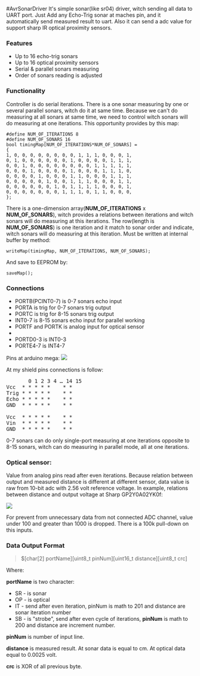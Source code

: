 #AvrSonarDriver
It's simple sonar(like sr04) driver, witch sending all data to UART port. Just Add any Echo-Trig sonar at maches pin, and it automatically send measured result to uart.
Also it can send a adc value for support sharp IR optical proximity sensors.

### Features
* Up to 16 echo-trig sonars
* Up to 16 optical proximity sensors
* Serial & parallel sonars measuring
* Order of sonars reading is adjusted

### Functionality
 Controller is do serial iterations. There is a one sonar measuring by one or several parallel sonars, witch do it at same time. Because we can't do measuring at all sonars at same time, we need to control witch sonars will do measuring at one iterations. This opportunity provides by this map:
```
#define NUM_OF_ITERATIONS 8
#define NUM_OF_SONARS 16
bool timingMap[NUM_OF_ITERATIONS*NUM_OF_SONARS] =
{
1, 0, 0, 0, 0, 0, 0, 0, 0, 1, 1, 1, 0, 0, 0, 1,
0, 1, 0, 0, 0, 0, 0, 0, 1, 0, 0, 0, 0, 1, 1, 1,
0, 0, 1, 0, 0, 0, 0, 0, 0, 0, 0, 1, 1, 1, 1, 1,
0, 0, 0, 1, 0, 0, 0, 0, 1, 0, 0, 0, 1, 1, 1, 0,
0, 0, 0, 0, 1, 0, 0, 0, 1, 1, 0, 0, 0, 1, 1, 1,
0, 0, 0, 0, 0, 1, 0, 0, 1, 1, 1, 0, 0, 0, 1, 1,
0, 0, 0, 0, 0, 0, 1, 0, 1, 1, 1, 1, 0, 0, 0, 1,
0, 0, 0, 0, 0, 0, 0, 1, 1, 1, 0, 1, 1, 0, 0, 0,
};
```
There is a one-dimension array(**NUM_OF_ITERATIONS** x **NUM_OF_SONARS**), witch provides a relations between iterations and witch sonars will do measuring at this iterations. The row(length is **NUM_OF_SONARS**) is one iteration and it match to sonar order and indicate, witch sonars will do measuring at this iteration. Must be written at internal buffer by method:
```
writeMap(timingMap, NUM_OF_ITERATIONS, NUM_OF_SONARS);
```
And save to EEPROM by:
```
saveMap();
```

### Connections
 * PORTB(PCINT0-7) is 0-7 sonars echo input
 * PORTA is trig for 0-7 sonars trig output
 * PORTC is trig for 8-15 sonars trig output
 * INT0-7 is 8-15 sonars echo input for parallel working
 * PORTF and PORTK is analog input for optical sensor
 *
 * PORTD0-3 is INT0-3
 * PORTE4-7 is INT4-7

Pins at arduino mega:
![](http://3.bp.blogspot.com/-5bIrGV8-TfE/VKSNL21TULI/AAAAAAAAAAk/UC4vz6oc-Wg/s1600/ARDUINO.Mega.Pinout.Diagram.png)

At my shield pins connections is follow:

<pre>
&nbsp;&nbsp;&nbsp;&nbsp;&nbsp;	0 1 2 3 4 … 14 15
Vcc	 * * * * *    * *
Trig * * * * *    * *
Echo * * * * *    * *
GND	 * * * * *    * *

Vcc	 * * * * *    * *
Vin	 * * * * *    * *
GND	 * * * * *    * *
</pre>

0-7 sonars can do only single-port measuring at one iterations opposite to 8-15 sonars, witch can do measuring in parallel mode, all at one iterations.

### Optical sensor:
Value from analog pins read after even iterations. Because relation between output and measured distance is different at different sensor, data value is raw from 10-bit adc with 2.56 volt reference voltage. In example, relations between distance and output voltage at Sharp GP2Y0A02YK0f:

![](http://a.pololu-files.com/picture/0J1124.600.png?d089c9f198a26180cccab9494b8e8c1e)

For prevent from unnecessary data from not connected ADC channel, value under 100 and greater than 1000 is dropped. There is a 100k pull-down on this inputs.

### Data Output Format

> $[char[2] portName][uint8_t pinNum][uint16_t distance][uint8_t  crc]

Where:

 **portName** is two character:
* SR - is sonar
* OP - is optical
* IT - send after even iteration, pinNum is math to 201 and distance are sonar iteration number
* SB - is "strobe", send after even cycle of iterations, **pinNum** is math to 200 and distance are increment number.

**pinNum** is number of input line.

**distance** is measured result. At sonar data is equal to cm. At optical data equal to 0.0025 volt.

**crc** is XOR of all previous byte.

